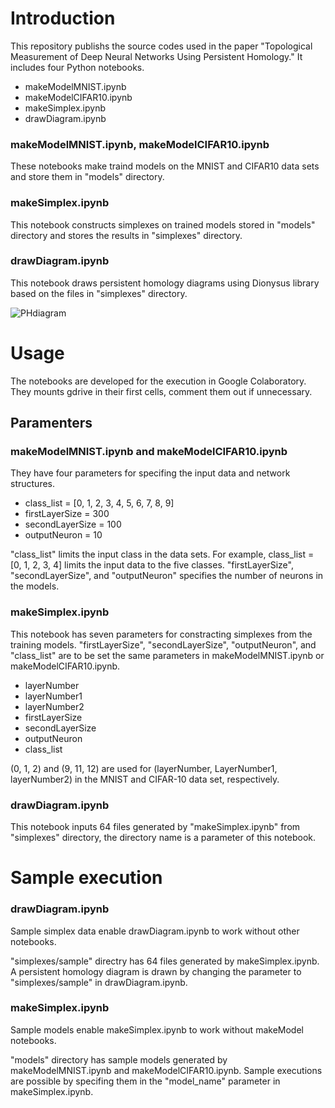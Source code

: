 # Introduction
This repository publishs the source codes used in the paper "Topological Measurement of Deep Neural Networks Using Persistent Homology." It includes four Python notebooks. 
* makeModelMNIST.ipynb
* makeModelCIFAR10.ipynb
* makeSimplex.ipynb
* drawDiagram.ipynb

### makeModelMNIST.ipynb, makeModelCIFAR10.ipynb
These notebooks make traind models on the MNIST and CIFAR10 data sets and store them in "models" directory.

### makeSimplex.ipynb
This notebook constructs simplexes on trained models stored in "models" directory and stores the results in "simplexes" directory.

### drawDiagram.ipynb
This notebook draws persistent homology diagrams using Dionysus library based on the files in "simplexes" directory.

![PHdiagram](https://user-images.githubusercontent.com/61130343/75102558-beef6380-5630-11ea-8a13-94c985f92fe8.png)

# Usage
The notebooks are developed for the execution in Google Colaboratory. 
They mounts gdrive in their first cells, comment them out if unnecessary.

## Paramenters 

### makeModelMNIST.ipynb and makeModelCIFAR10.ipynb

They have four parameters for specifing the input data and network structures.
* class_list = [0, 1, 2, 3, 4, 5, 6, 7, 8, 9]
* firstLayerSize = 300
* secondLayerSize = 100
* outputNeuron = 10

"class_list" limits the input class in the data sets.
For example, class_list = [0, 1, 2, 3, 4] limits the input data to the five classes.
"firstLayerSize", "secondLayerSize", and "outputNeuron" specifies the number of neurons in the models.

### makeSimplex.ipynb
This notebook has seven parameters for constracting simplexes from the training models.
"firstLayerSize", "secondLayerSize", "outputNeuron", and "class_list" are to be set the same parameters in makeModelMNIST.ipynb or makeModelCIFAR10.ipynb.

* layerNumber
* layerNumber1
* layerNumber2
* firstLayerSize
* secondLayerSize
* outputNeuron
* class_list

(0, 1, 2) and (9, 11, 12) are used for (layerNumber, LayerNumber1, layerNumber2) in the MNIST and CIFAR-10 data set, respectively.

### drawDiagram.ipynb
This notebook inputs 64 files generated by "makeSimplex.ipynb" from "simplexes" directory, the directory name is a parameter of this notebook.

# Sample execution

### drawDiagram.ipynb
Sample simplex data enable drawDiagram.ipynb to work without other notebooks.

"simplexes/sample" directry has 64 files generated by makeSimplex.ipynb.
A persistent homology diagram is drawn by changing the parameter to "simplexes/sample" in drawDiagram.ipynb.


### makeSimplex.ipynb
Sample models enable makeSimplex.ipynb to work without makeModel notebooks.

"models" directory has sample models generated by makeModelMNIST.ipynb and makeModelCIFAR10.ipynb.
Sample executions are possible by specifing them in the "model_name" parameter in makeSimplex.ipynb.

